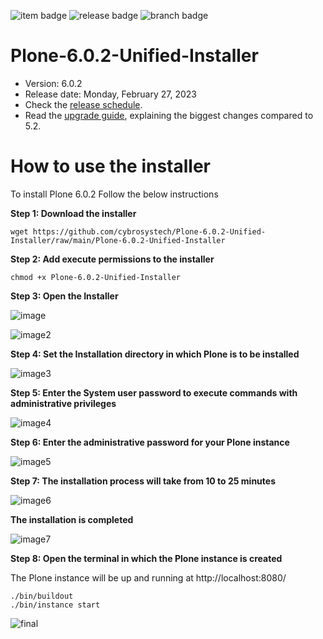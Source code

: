 
![item badge](https://badgen.net/pypi/license/pip) 
![release badge](https://badgen.net/badge/Release/v1.0.0/blue) 
![branch badge](https://badgen.net/badge/main/passing/green)
 
# Plone-6.0.2-Unified-Installer


* Version: 6.0.2
* Release date: Monday, February 27, 2023
* Check the [release schedule](https://plone.org/download/release-schedule).
* Read the [upgrade guide](https://6.docs.plone.org/upgrade/index.html), explaining the biggest changes compared to 5.2.


# How to use the installer 


To install Plone 6.0.2 Follow the below instructions

**Step 1: Download the installer**


```
wget https://github.com/cybrosystech/Plone-6.0.2-Unified-Installer/raw/main/Plone-6.0.2-Unified-Installer
```


**Step 2: Add execute permissions to the installer**


```
chmod +x Plone-6.0.2-Unified-Installer
```


**Step 3: Open the Installer**

![image](https://user-images.githubusercontent.com/129945593/230540073-f4fd6bee-1484-4914-807f-f936fbe14c59.png)

![image2](https://user-images.githubusercontent.com/129945593/230540443-62e20bbd-ccb1-4baf-ae6a-969d79716db9.png)


**Step 4: Set the Installation directory in which Plone is to be installed**

![image3](https://user-images.githubusercontent.com/129945593/230540699-f05c351e-bec7-42e8-8b9c-bf31f98c15d8.png)



    				

**Step 5: Enter the System user password to execute commands with administrative privileges**

![image4](https://user-images.githubusercontent.com/129945593/230540973-7227c801-7940-429d-8585-227286ddc621.png)


**Step 6: Enter the administrative password for your Plone instance**

![image5](https://user-images.githubusercontent.com/129945593/230541132-0f93863b-141f-453f-b8c5-2c6f21119480.png)


**Step 7: The installation process will take from 10 to 25 minutes**

![image6](https://user-images.githubusercontent.com/129945593/230541247-7dc8f4c0-0791-4a2c-9535-9826ae36eeb3.png)


**The installation is completed**

![image7](https://user-images.githubusercontent.com/129945593/230541407-8601711d-703c-44dd-a507-aee81b66dde3.png)


**Step 8: Open the terminal in which the Plone instance is created**

The Plone instance will be up and running at http://localhost:8080/


```
./bin/buildout
./bin/instance start
```


![final](https://user-images.githubusercontent.com/129945593/230541495-9ffde634-8a5c-419b-b9c4-96baf3c82003.png)

